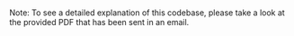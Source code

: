 #
Note: To see a detailed explanation of this codebase, please take a look at the provided PDF that has been sent in an email.